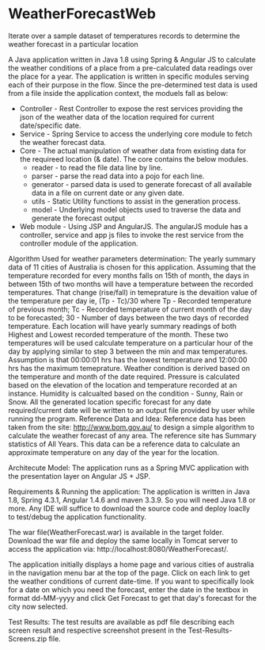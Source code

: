 # WeatherForecastWeb
Iterate over a sample dataset of temperatures records to determine the weather forecast in a particular location

A Java application written in Java 1.8 using Spring & Angular JS to calculate the weather conditions of a place from a pre-calculated data readings over the place for a year. The application is written in specific modules serving each of their purpose in the flow. Since the pre-determined test data is used from a file inside the application context, the moduels fall as below:

 * Controller - Rest Controller to expose the rest services providing the json of the weather data of the location required   for current date/specific date.
 * Service - Spring Service to access the underlying core module to fetch the weather forecast data.
 * Core - The actual manipulation of weather data from existing data for the requireed location (& date). The core contains the below modules.
   * reader - to read the file data line by line.
   * parser - parse the read data into a pojo for each line.
   * generator - parsed data is used to generate forecast of all available data in a file on current date or any given date.
   * utils - Static Utility functions to assist in the generation process.
   * model - Underlying model objects used to traverse the data and generate the forecast output
 * Web module - Using JSP and AngularJS. The angularJS module has a controller, service and app js files to invoke the rest service from the controller module of the application.


Algorithm Used for weather parameters determination:
The yearly summary data of 11 cities of Australia is chosen for this application.
Assuming that the temperature recorded for every months falls on 15th of month, the days in between 15th of two months will have a temperature between the recorded temperatures.
That change (rise/fall) in temeprature is the devaition value of the temperature per day ie, (Tp - Tc)/30 where Tp - Recorded temperature of previous month; Tc - Recorded temperature of current month of the day to be forecasted; 30 - Number of days between the two days of recorded temperature.
Each location will have yearly summary readings of both Highest and Lowest recorded temperature of the month. These two temperatures will be used calculate temperature on a particular hour of the day by applying similar to step 3 between the min and max temperatures. Assumption is that 00:00:01 hrs has the lowest temperature and 12:00:00 hrs has the maximum temeprature.
Weather condition is derived based on the temperature and month of the date required.
Pressure is calculated based on the elevation of the location and temperature recorded at an instance.
Humidity is calcualted based on the condition - Sunny, Rain or Snow.
All the generated location specific forecast for any date required/current date will be written to an output file provided by user while running the program.
Reference Data and Idea: Reference data has been taken from the site: http://www.bom.gov.au/ to design a simple algorithm to calculate the weather forecast of any area. The reference site has Summary statistics of All Years. This data can be a reference data to calculate an approximate temperature on any day of the year for the location.

Architecute Model:
The application runs as a Spring MVC application with the presentation layer on Angular JS + JSP.

Requirements & Running the application:
The application is written in Java 1.8, Spring 4.3.1, Angular 1.4.6 and maven 3.3.9. So you will need Java 1.8 or more. Any IDE will suffice to download the source code and deploy loaclly to test/debug the application functionality.

The war file(WeatherForecast.war) is available in the target folder. Download the war file and deploy the same locally in Tomcat server to access the application via: http://localhost:8080/WeatherForecast/.

The application initially displays a home page and various cities of australia in the navigation menu bar at the top of the page. Click on each link to get the weather conditions of current date-time. If you want to specifically look for a date on which you need the forecast, enter the date in the textbox in format dd-MM-yyyy and click Get Forecast to get that day's forecast for the city now selected.

Test Results:
The test results are available as pdf file describing each screen result and respective screenshot present in the Test-Results-Screens.zip file.
